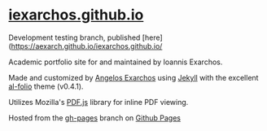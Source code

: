 # [iexarchos.github.io](https://iexarchos.github.io)

Development testing branch, published [here](https://aexarch.github.io/iexarchos.github.io/

Academic portfolio site for and maintained by Ioannis Exarchos.

Made and customized by [Angelos Exarchos](https://github.com/aexarch) using [Jekyll](https://jekyllrb.com/) with the excellent [al-folio](https://github.com/alshedivat/al-folio) theme (v0.4.1).

Utilizes Mozilla's [PDF.js](https://github.com/mozilla/pdf.js) library for inline PDF viewing.


Hosted from the [gh-pages](https://github.com/iexarchos/iexarchos.github.io/tree/gh-pages/) branch on [Github Pages](https://pages.github.com)


 

